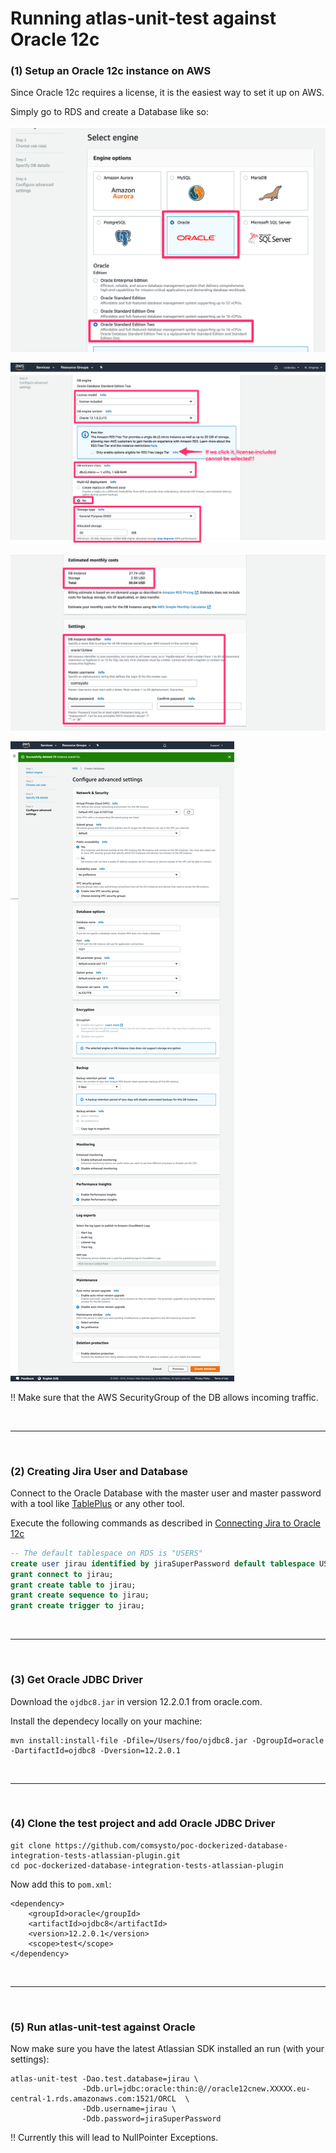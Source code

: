 # Running atlas-unit-test against Oracle 12c

### (1) Setup an Oracle 12c instance on AWS

Since Oracle 12c requires a license, it is the easiest way to set it up on AWS.

Simply go to RDS and create a Database like so:

![](./doc/rds-01-oracle.png)

![](./doc/rds-02-oracle.png)

![](./doc/rds-03-oracle.png)

![](./doc/rds-04-oracle.png)

:bangbang: Make sure that the AWS SecurityGroup of the DB allows incoming traffic.

&nbsp;

----

&nbsp;

### (2) Creating Jira User and Database

Connect to the Oracle Database with the master user and master password with a tool like
[TablePlus](https://tableplus.io/) or any other tool.

Execute the following commands as described in [Connecting Jira to Oracle 12c](https://confluence.atlassian.com/adminjiraserver073/connecting-jira-applications-to-oracle-861253045.html)

```sql
-- The default tablespace on RDS is "USERS"
create user jirau identified by jiraSuperPassword default tablespace USERS quota unlimited on USERS;
grant connect to jirau;
grant create table to jirau;
grant create sequence to jirau;
grant create trigger to jirau;
```


&nbsp;

----

&nbsp;

### (3) Get Oracle JDBC Driver

Download the `ojdbc8.jar` in version 12.2.0.1 from oracle.com.

Install the dependecy locally on your machine:

```
mvn install:install-file -Dfile=/Users/foo/ojdbc8.jar -DgroupId=oracle -DartifactId=ojdbc8 -Dversion=12.2.0.1
```


&nbsp;

----

&nbsp;

### (4) Clone the test project and add Oracle JDBC Driver


```
git clone https://github.com/comsysto/poc-dockerized-database-integration-tests-atlassian-plugin.git
cd poc-dockerized-database-integration-tests-atlassian-plugin
```

Now add this to `pom.xml`:

```
<dependency>
    <groupId>oracle</groupId>
    <artifactId>ojdbc8</artifactId>
    <version>12.2.0.1</version>
    <scope>test</scope>
</dependency>
```

&nbsp;

----

&nbsp;

### (5) Run atlas-unit-test against Oracle

Now make sure you have the latest Atlassian SDK installed an run (with your settings):


```
atlas-unit-test -Dao.test.database=jirau \
                -Ddb.url=jdbc:oracle:thin:@//oracle12cnew.XXXXX.eu-central-1.rds.amazonaws.com:1521/ORCL  \
                -Ddb.username=jirau \
                -Ddb.password=jiraSuperPassword
```

:bangbang: Currently this will lead to NullPointer Exceptions.